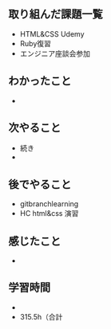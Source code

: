## 取り組んだ課題一覧
- HTML&CSS Udemy
- Ruby復習
- エンジニア座談会参加
## わかったこと
- 
## 次やること
- 続き
-
## 後でやること
- gitbranchlearning
- HC html&css 演習
## 感じたこと
- 
## 学習時間
- 
- 315.5h（合計
